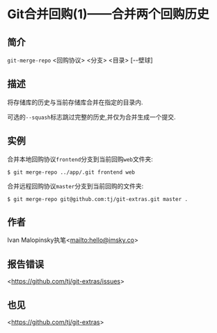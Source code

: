 
# Git合并回购(1)——合并两个回购历史

## 简介

`git-merge-repo` \<回购协议> \<分支> \<目录> [--壁球]

## 描述

将存储库的历史与当前存储库合并在指定的目录内.

可选的`--squash`标志跳过完整的历史,并仅为合并生成一个提交.

## 实例

合并本地回购协议`frontend`分支到当前回购`web`文件夹:

```
$ git merge-repo ../app/.git frontend web
```

合并远程回购协议`master`分支到当前回购的文件夹:

```
$ git merge-repo git@github.com:tj/git-extras.git master .
```

## 作者

Ivan Malopinsky执笔\<<mailto:hello@imsky.co>>

## 报告错误

\<<https://github.com/tj/git-extras/issues>>

## 也见

\<<https://github.com/tj/git-extras>>
